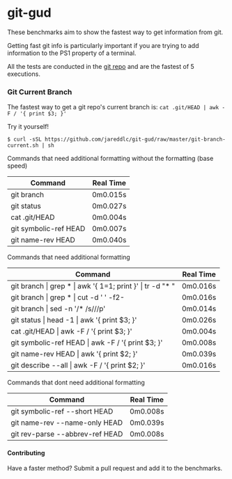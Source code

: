 # git-gud
These benchmarks aim to show the fastest way to get information from git.

Getting fast git info is particularly important if you are trying to add information to the PS1 property of a terminal.


All the tests are conducted in the [git repo](https://github.com/git/git) and are the fastest of 5 executions.

### Git Current Branch
The fastest way to get a git repo's current branch is: `cat .git/HEAD | awk -F / '{ print $3; }'`


Try it yourself!
```
$ curl -sSL https://github.com/jareddlc/git-gud/raw/master/git-branch-current.sh | sh
```

Commands that need additional formatting without the formatting (base speed)

| Command               | Real Time |
| --------------------- |:---------:|
| git branch            | 0m0.015s  |
| git status            | 0m0.027s  |
| cat .git/HEAD         | 0m0.004s  |
| git symbolic-ref HEAD | 0m0.007s  |
| git name-rev HEAD     | 0m0.040s  |

Commands that need additional formatting

| Command                                                         | Real Time |
| --------------------------------------------------------------- |:---------:|
| git branch \| grep \* \| awk '{ $1=$1; print }' \| tr -d \"* \" | 0m0.016s  |
| git branch \| grep \* \| cut -d ' ' -f2-                        | 0m0.016s  |
| git branch \| sed -n '/\* /s///p'                               | 0m0.014s  |
| git status \| head -1 \| awk '{ print $3; }'                    | 0m0.026s  |
| cat .git/HEAD \| awk -F / '{ print $3; }'                       | 0m0.004s  |
| git symbolic-ref HEAD \| awk -F / '{ print $3; }'               | 0m0.008s  |
| git name-rev HEAD \| awk '{ print $2; }'                        | 0m0.039s  |
| git describe --all \| awk -F / '{ print $2; }'                  | 0m0.016s  |

Commands that dont need additional formatting

| Command                         | Real Time |
| ------------------------------- |:---------:|
| git symbolic-ref --short HEAD   | 0m0.008s  |
| git name-rev --name-only HEAD   | 0m0.039s  |
| git rev-parse --abbrev-ref HEAD | 0m0.008s  |

#### Contributing

Have a faster method? Submit a pull request and add it to the benchmarks.

